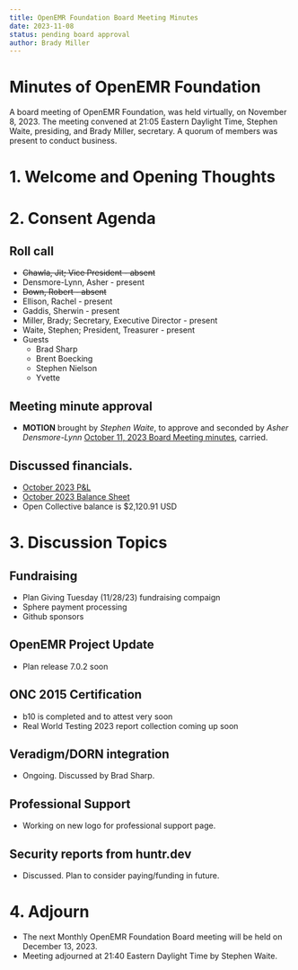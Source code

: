 ```yaml
---
title: OpenEMR Foundation Board Meeting Minutes
date: 2023-11-08
status: pending board approval
author: Brady Miller
---
```


# Minutes of OpenEMR Foundation

A board meeting of OpenEMR Foundation, was held virtually, on November 8, 2023. The meeting convened at 21:05 Eastern Daylight Time, Stephen Waite, presiding, and Brady Miller, secretary. A quorum of members was present to conduct business.

# 1. Welcome and Opening Thoughts

# 2. Consent Agenda
## Roll call
  - ~~Chawla, Jit; Vice President - absent~~
  - Densmore-Lynn, Asher - present
  - ~~Down, Robert - absent~~
  - Ellison, Rachel - present
  - Gaddis, Sherwin - present
  - Miller, Brady; Secretary, Executive Director - present
  - Waite, Stephen; President, Treasurer - present
  - Guests
    - Brad Sharp
    - Brent Boecking
    - Stephen Nielson
    - Yvette
## Meeting minute approval
  - **MOTION** brought by _Stephen Waite_, to approve and seconded by _Asher Densmore-Lynn_ [October 11, 2023 Board Meeting minutes](https://github.com/openemr/foundation-minutes/blob/master/2023-10-11-Board.md), carried.

## Discussed financials.
  - [October 2023 P&L](https://community.open-emr.org/uploads/short-url/rygKYc4BfRqiMjhMeC2LyOQMWbq.pdf)
  - [October 2023 Balance Sheet](https://community.open-emr.org/uploads/short-url/bNI0oFDs5sSKvkNIBWJ11ep5qWk.pdf)
  - Open Collective balance is $2,120.91 USD

# 3. Discussion Topics

## Fundraising
  - Plan Giving Tuesday (11/28/23) fundraising compaign
  - Sphere payment processing
  - Github sponsors

## OpenEMR Project Update
  - Plan release 7.0.2 soon

## ONC 2015 Certification
  - b10 is completed and to attest very soon
  - Real World Testing 2023 report collection coming up soon

## Veradigm/DORN integration
  - Ongoing. Discussed by Brad Sharp.

## Professional Support
  - Working on new logo for professional support page.

## Security reports from huntr.dev
  - Discussed. Plan to consider paying/funding in future.

# 4. Adjourn
  - The next Monthly OpenEMR Foundation Board meeting will be held on December 13, 2023.
  - Meeting adjourned at 21:40 Eastern Daylight Time by Stephen Waite.
  
